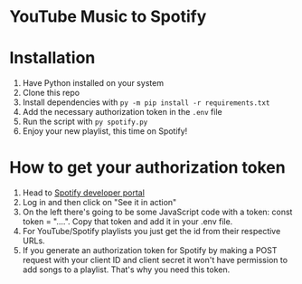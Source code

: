 # YouTube Music to Spotify

# Installation
 
1. Have Python installed on your system
2. Clone this repo
3. Install dependencies with `py -m pip install -r requirements.txt`
4. Add the necessary authorization token in the `.env` file
5. Run the script with `py spotify.py`
6. Enjoy your new playlist, this time on Spotify!

# How to get your authorization token
1. Head to [Spotify developer portal](https://developer.spotify.com/)
2. Log in and then click on "See it in action"
3. On the left there's going to be some JavaScript code with a token: const token = "....". Copy that token and add it in your .env file.
4. For YouTube/Spotify playlists you just get the id from their respective URLs.
5. If you generate an authorization token for Spotify by making a POST request with your client ID and client secret it won't have permission to add songs to a playlist. That's why you need this token. 